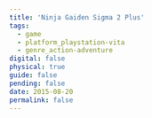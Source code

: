```yaml
---
title: 'Ninja Gaiden Sigma 2 Plus'
tags:
  - game
  - platform_playstation-vita
  - genre_action-adventure
digital: false
physical: true
guide: false
pending: false
date: 2015-08-20
permalink: false
---
```


